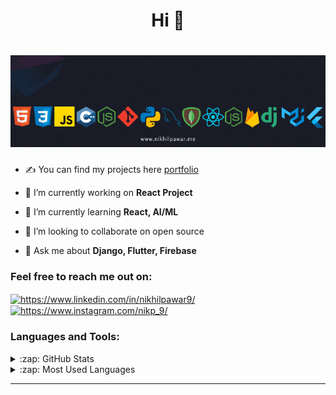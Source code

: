 <h1 align="center">Hi 👋</h1>

# ![](https://github.com/nikhilpawar9/nikhilpawar9/blob/main/Nikhil%20Pawar%20(1).gif)

- ✍ You can find my projects here [portfolio] 
 
- 🔭 I’m currently working on **React Project**

- 🌱 I’m currently learning **React, AI/ML**

- 👯 I’m looking to collaborate on open source

- 💬 Ask me about **Django, Flutter, Firebase**


<h3 align="left">Feel free to reach me out on:</h3>
<p align="left">
<a href="https://www.linkedin.com/in/nikhilpawar9/" target="blank"><img align="center" src="https://cdn.jsdelivr.net/npm/simple-icons@3.0.1/icons/linkedin.svg" alt="https://www.linkedin.com/in/nikhilpawar9/" height="30" width="40" /></a>
<a href="https://www.instagram.com/nikp_9/" target="blank"><img align="center" src="https://cdn.jsdelivr.net/npm/simple-icons@3.0.1/icons/instagram.svg" alt="https://www.instagram.com/nikp_9/" height="30" width="40" /></a>
</p>

<h3 align="left">Languages and Tools:</h3>
<!-- <p align="left"> <a href="https://getbootstrap.com" target="_blank"> <img src="https://raw.githubusercontent.com/devicons/devicon/master/icons/bootstrap/bootstrap-plain-wordmark.svg" alt="bootstrap" width="40" height="40"/> </a> <a href="https://www.cprogramming.com/" target="_blank"> <img src="https://raw.githubusercontent.com/devicons/devicon/master/icons/c/c-original.svg" alt="c" width="40" height="40"/> </a> <a href="https://www.w3schools.com/cpp/" target="_blank"> <img src="https://raw.githubusercontent.com/devicons/devicon/master/icons/cplusplus/cplusplus-original.svg" alt="cplusplus" width="40" height="40"/> </a> <a href="https://www.w3schools.com/css/" target="_blank"> <img src="https://raw.githubusercontent.com/devicons/devicon/master/icons/css3/css3-original-wordmark.svg" alt="css3" width="40" height="40"/> </a> <a href="https://dart.dev" target="_blank"> <img src="https://www.vectorlogo.zone/logos/dartlang/dartlang-icon.svg" alt="dart" width="40" height="40"/> </a> <a href="https://www.djangoproject.com/" target="_blank"> <img src="https://raw.githubusercontent.com/devicons/devicon/master/icons/django/django-original.svg" alt="django" width="40" height="40"/> </a> <a href="https://firebase.google.com/" target="_blank"> <img src="https://www.vectorlogo.zone/logos/firebase/firebase-icon.svg" alt="firebase" width="40" height="40"/> </a> <a href="https://flutter.dev" target="_blank"> <img src="https://www.vectorlogo.zone/logos/flutterio/flutterio-icon.svg" alt="flutter" width="40" height="40"/> </a> <a href="https://cloud.google.com" target="_blank"> <img src="https://www.vectorlogo.zone/logos/google_cloud/google_cloud-icon.svg" alt="gcp" width="40" height="40"/> </a> <a href="https://www.w3.org/html/" target="_blank"> <img src="https://raw.githubusercontent.com/devicons/devicon/master/icons/html5/html5-original-wordmark.svg" alt="html5" width="40" height="40"/> </a> <a href="https://www.java.com" target="_blank"> <img src="https://raw.githubusercontent.com/devicons/devicon/master/icons/java/java-original.svg" alt="java" width="40" height="40"/> </a> <a href="https://developer.mozilla.org/en-US/docs/Web/JavaScript" target="_blank"> <img src="https://raw.githubusercontent.com/devicons/devicon/master/icons/javascript/javascript-original.svg" alt="javascript" width="40" height="40"/> </a> <a href="https://www.mongodb.com/" target="_blank"> <img src="https://raw.githubusercontent.com/devicons/devicon/master/icons/mongodb/mongodb-original-wordmark.svg" alt="mongodb" width="40" height="40"/> </a> <a href="https://nodejs.org" target="_blank"> </a> <a href="https://opencv.org/" target="_blank">  
</a>
</p> -->

<details>
  <summary>:zap: GitHub Stats</summary>

  <img align="left" alt="Nikhil's GitHub Stats" src="https://github-readme-stats.vercel.app/api?username=nikhilpawar9&show_icons=true&hide_border=true" />

</details>

<details>
  <summary>:zap: Most Used Languages</summary>

<img align="left" alt="Nikhil,s GitHub Top Languages" src="https://github-readme-stats.vercel.app/api/top-langs/?username=nikhilpawar9" />

</details>

[portfolio]: https://nikhilpawar.me/
<hr>


